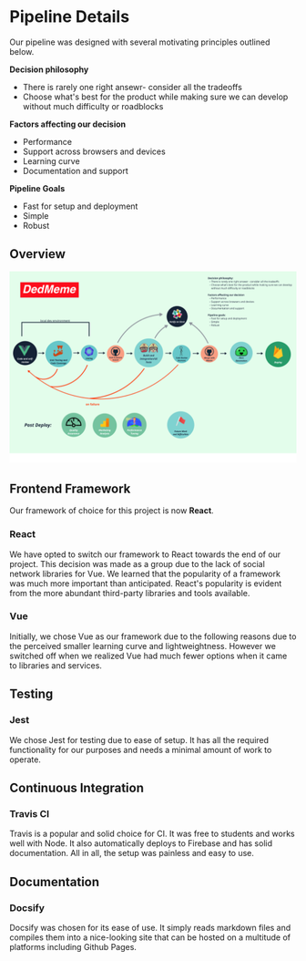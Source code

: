 # Pipeline Details

Our pipeline was designed with several motivating principles outlined below.

**Decision philosophy**
* There is rarely one right ansewr- consider all the tradeoffs
* Choose what's best for the product while making sure we can develop without much difficulty or roadblocks

**Factors affecting our decision**
* Performance
* Support across browsers and devices
* Learning curve
* Documentation and support

**Pipeline Goals**
* Fast for setup and deployment
* Simple
* Robust

## Overview

![Overview](./images/pipeline1.png)


## Frontend Framework 
Our framework of choice for this project is now **React**. 

### React
We have opted to switch our framework to React towards the end of our project. This decision was made as a group due to the lack of social network libraries for Vue. We learned that the popularity of a framework was much more important than anticipated. React's popularity is evident from the more abundant third-party libraries and tools available.

### Vue
Initially, we chose Vue as our framework due to the following reasons due to the perceived smaller learning curve and lightweightness. However we switched off when we realized Vue had much fewer options when it came to libraries and services. 


## Testing
### Jest
We chose Jest for testing due to ease of setup. It has all the required functionality for our purposes and needs a minimal amount of work to operate.

## Continuous Integration
### Travis CI
Travis is a popular and solid choice for CI. It was free to students and works well with Node. It also automatically deploys to Firebase and has solid documentation. All in all, the setup was painless and easy to use.


## Documentation
### Docsify
Docsify was chosen for its ease of use. It simply reads markdown files and compiles them into a nice-looking site that can be hosted on a multitude of platforms including Github Pages.  